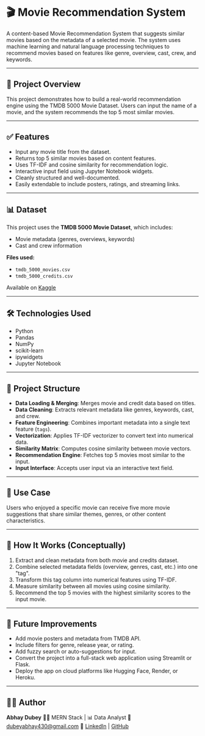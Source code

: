 # 🎬 Movie Recommendation System

A content-based Movie Recommendation System that suggests similar movies based on the metadata of a selected movie. The system uses machine learning and natural language processing techniques to recommend movies based on features like genre, overview, cast, crew, and keywords.

---

## 📌 Project Overview

This project demonstrates how to build a real-world recommendation engine using the TMDB 5000 Movie Dataset. Users can input the name of a movie, and the system recommends the top 5 most similar movies.

---

## ✅ Features

* Input any movie title from the dataset.
* Returns top 5 similar movies based on content features.
* Uses TF-IDF and cosine similarity for recommendation logic.
* Interactive input field using Jupyter Notebook widgets.
* Cleanly structured and well-documented.
* Easily extendable to include posters, ratings, and streaming links.

---

## 📊 Dataset

This project uses the **TMDB 5000 Movie Dataset**, which includes:

* Movie metadata (genres, overviews, keywords)
* Cast and crew information

**Files used:**

* `tmdb_5000_movies.csv`
* `tmdb_5000_credits.csv`

Available on [Kaggle](https://www.kaggle.com/datasets/tmdb/tmdb-movie-metadata)

---

## 🛠️ Technologies Used

* Python
* Pandas
* NumPy
* scikit-learn
* ipywidgets
* Jupyter Notebook

---

## 📂 Project Structure

* **Data Loading & Merging**: Merges movie and credit data based on titles.
* **Data Cleaning**: Extracts relevant metadata like genres, keywords, cast, and crew.
* **Feature Engineering**: Combines important metadata into a single text feature (`tags`).
* **Vectorization**: Applies TF-IDF vectorizer to convert text into numerical data.
* **Similarity Matrix**: Computes cosine similarity between movie vectors.
* **Recommendation Engine**: Fetches top 5 movies most similar to the input.
* **Input Interface**: Accepts user input via an interactive text field.

---

## 🎯 Use Case

Users who enjoyed a specific movie can receive five more movie suggestions that share similar themes, genres, or other content characteristics.

---

## 🧠 How It Works (Conceptually)

1. Extract and clean metadata from both movie and credits dataset.
2. Combine selected metadata fields (overview, genres, cast, etc.) into one "tag".
3. Transform this tag column into numerical features using TF-IDF.
4. Measure similarity between all movies using cosine similarity.
5. Recommend the top 5 movies with the highest similarity scores to the input movie.

---

## 🚀 Future Improvements

* Add movie posters and metadata from TMDB API.
* Include filters for genre, release year, or rating.
* Add fuzzy search or auto-suggestions for input.
* Convert the project into a full-stack web application using Streamlit or Flask.
* Deploy the app on cloud platforms like Hugging Face, Render, or Heroku.

---

## 👨‍💻 Author

**Abhay Dubey**
🧑‍💻 MERN Stack | 📊 Data Analyst 
📧 [dubeyabhay430@gmail.com](mailto:dubeyabhay430@gmail.com)
🔗 [LinkedIn](https://linkedin.com/in/your-profile) | [GitHub](https://github.com/abhaydubey200)
